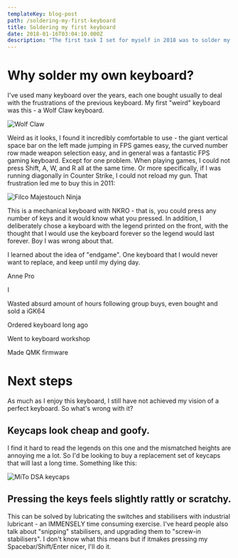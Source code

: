 ```yaml
---
templateKey: blog-post
path: /soldering-my-first-keyboard
title: Soldering my first keyboard
date: 2018-01-16T03:04:10.000Z
description: "The first task I set for myself in 2018 was to solder my own custom keyboard. Typing this post on the keyboard now, I can say this task was a massive success. \U0001F60D⌨"
---
```

# Why solder my own keyboard?

I've used many keyboard over the years, each one bought usually to deal with the frustrations of the previous keyboard. My first "weird" keyboard was this - a Wolf Claw keyboard. 

![Wolf Claw](/img/wolfclaw.jpg)

Weird as it looks, I found it incredibly comfortable to use - the giant vertical space bar on the left made jumping in FPS games easy, the curved number row made weapon selection easy, and in general was a fantastic FPS gaming keyboard. Except for one problem. When playing games, I could not press Shift, A, W, and R all at the same time. Or more specifically, if I was running diagonally in Counter Strike, I could not reload my gun. That frustration led me to buy this in 2011:

![Filco Majestouch Ninja](/img/filco_majestouch_ninja_black_us_large.jpg)

This is a mechanical keyboard with NKRO - that is, you could press any number of keys and it would know what you pressed. In addition, I deliberately chose a keyboard with the legend printed on the front, with the thought that I would use the keyboard forever so the legend would last forever. Boy I was wrong about that.

I learned about the idea of "endgame". One keyboard that I would never want to replace, and keep until my dying day.

Anne Pro

I 

Wasted absurd amount of hours following group buys, even bought and sold a iGK64

Ordered keyboard long ago

Went to keyboard workshop

Made QMK firmware

# Next steps

As much as I enjoy this keyboard, I still have not achieved my vision of a perfect keyboard. So what's wrong with it?

## Keycaps look cheap and goofy.

I find it hard to read the legends on this one and the mismatched heights are annoying me a lot. So I'd be looking to buy a replacement set of keycaps that will last a long time. Something like this:

![MiTo DSA keycaps](/img/md-9678_20151105105359_83ce8bc132116eb3.jpg)

## Pressing the keys feels slightly rattly or scratchy.

This can be solved by lubricating the switches and stabilisers with industrial lubricant - an IMMENSELY time consuming exercise. I've heard people also talk about "snipping" stabilisers, and upgrading them to "screw-in stabilisers". I don't know what this means but if itmakes pressing my Spacebar/Shift/Enter nicer, I'll do it.
